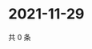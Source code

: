 # 2021-11-29

共 0 条

<!-- BEGIN WEIBO -->
<!-- 最后更新时间 Mon Nov 29 2021 20:23:00 GMT+0800 (China Standard Time) -->

<!-- END WEIBO -->

